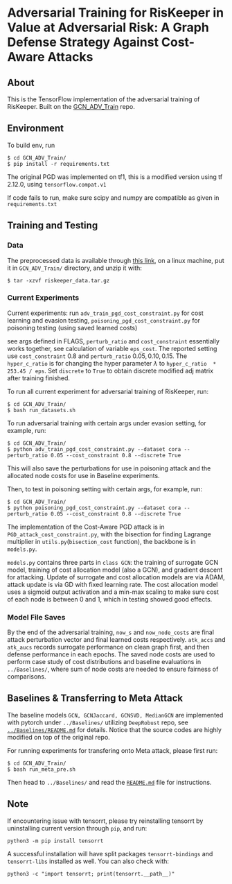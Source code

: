 # Adversarial Training for RisKeeper in Value at Adversarial Risk: A Graph Defense Strategy Against Cost-Aware Attacks

## About
This is the TensorFlow implementation of the adversarial training of RisKeeper. Built on the [GCN_ADV_Train](https://github.com/KaidiXu/GCN_ADV_Train) repo.

## Environment 
To build env, run 
```
$ cd GCN_ADV_Train/
$ pip install -r requirements.txt
```
The original PGD was implemented on tf1, this is a modified version using tf 2.12.0, using `tensorflow.compat.v1`

If code fails to run, make sure scipy and numpy are compatible as given in `requirements.txt`

## Training and Testing 
### Data
The preprocessed data is available through [this link](https://drive.google.com/file/d/1lQtfUuvtO3zglQtwlL_gWcMtqNO5cUVp/view?usp=sharing), on a linux machine, put it in `GCN_ADV_Train/` directory, and unzip it with:
```
$ tar -xzvf riskeeper_data.tar.gz
```

### Current Experiments
Current experiments: run `adv_train_pgd_cost_constraint.py` for cost learning and evasion testing, `poisoning_pgd_cost_constraint.py` for poisoning testing (using saved learned costs)

see args defined in FLAGS, `perturb_ratio` and `cost_constraint` essentially works together, see calculation of variable `eps_cost`. The reported setting use `cost_constraint` $0.8$ and `perturb_ratio` $0.05, 0.10, 0.15$. The `hyper_c_ratio` is for changing the hyper parameter $\lambda$ to `hyper_c_ratio  * 253.45 / eps`. Set `discrete` to `True` to obtain discrete modified adj matrix after training finished.

To run all current experiment for adversarial training of RisKeeper, run:
```
$ cd GCN_ADV_Train/
$ bash run_datasets.sh
```

To run adversarial training with certain args under evasion setting, for example, run:
```
$ cd GCN_ADV_Train/
$ python adv_train_pgd_cost_constraint.py --dataset cora --perturb_ratio 0.05 --cost_constraint 0.8 --discrete True
```

This will also save the perturbations for use in poisoning attack and the allocated node costs for use in Baseline experiments.

Then, to test in poisoning setting with certain args, for example, run:
```
$ cd GCN_ADV_Train/
$ python poisoning_pgd_cost_constraint.py --dataset cora --perturb_ratio 0.05 --cost_constraint 0.8 --discrete True
```

The implementation of the Cost-Aware PGD attack is in `PGD_attack_cost_constraint.py`, with the bisection for finding Lagrange multiplier in `utils.py`(`bisection_cost` function), the backbone is in `models.py`.

`models.py` contains three parts in `class GCN`: the training of surrogate GCN model, training of cost allocation model (also a GCN), and gradient descent for attacking. Update of surrogate and cost allocation models are via ADAM, attack update is via GD with fixed learning rate. The cost allocation model uses a sigmoid output activation and a min-max scaling to make sure cost of each node is between 0 and 1, which in testing showed good effects. 

### Model File Saves
By the end of the adversarial training, `now_s` and `now_node_costs` are final attack perturbation vector and final learned costs respectively. `atk_accs` and `atk_aucs` records surrogate performance on clean graph first, and then defense performance in each epochs. The saved node costs are used to perform case study of cost distributions and baseline evaluations in `../Baselines/`, where sum of node costs are needed to ensure fairness of comparisons.

## Baselines & Transferring to Meta Attack
The baseline models `GCN, GCNJaccard, GCNSVD, MedianGCN` are implemented with pytorch under `../Baselines/` utilizing `DeepRobust` repo, see [`../Baselines/README.md`](../Baselines/README.md) for details. Notice that the source codes are highly modified on top of the original repo. 

For running experiments for transfering onto Meta attack, please first run:
```
$ cd GCN_ADV_Train/
$ bash run_meta_pre.sh
```

Then head to `../Baselines/` and read the [`README.md`](../Baselines/README.md) file for instructions.

## Note
If encountering issue with tensorrt, please try reinstalling tensorrt by uninstalling current version through `pip`, and run:
```
python3 -m pip install tensorrt
``` 
A successful installation will have split packages `tensorrt-bindings` and `tensorrt-libs` installed as well. You can also check with:
```
python3 -c "import tensorrt; print(tensorrt.__path__)"
```
